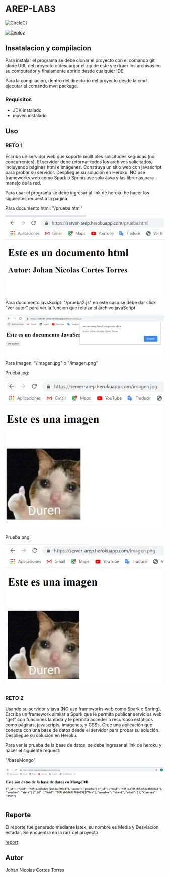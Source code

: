 # AREP-LAB3

[![CircleCI](https://circleci.com/gh/jnicolasct/AREP-LAB-HEROKU.svg?style=svg)](https://circleci.com/gh/jnicolasct/AREP-LAB3)

[![Deploy](https://www.herokucdn.com/deploy/button.svg)](https://server-arep.herokuapp.com/)

## Insatalacion y compilacion

Para instalar el programa se debe clonar el proyecto con el comando git clone URL del proyecto o descargar el zip de este y extraer los archivos en su computador y finalamente abrirlo desde cualquier IDE

Para la compilacion, dentro del directorio del proyecto desde la cmd ejecutar el comando mvn package.

### Requisitos

  - JDK instalado
  - maven instalado
  
 
## Uso

### RETO 1

Escriba un servidor web que soporte múlltiples solicitudes seguidas (no concurrentes). El servidor debe retornar todos los archivos solicitados, incluyendo páginas html e imágenes. Construya un sitio web con javascript para probar su servidor. Despliegue su solución en Heroku. NO use frameworks web como Spark o Spring use solo Java y las librerías para manejo de la red.

Para usar el programa se debe ingresar al link de heroku he hacer los siguientes request a la pagina:

Para documento html: "/prueba.html"

![prHtml](https://github.com/jnicolasct/AREP-LAB3/blob/master/src/main/resources/prHtml.PNG)

Para documento javsScript: "/prueba2.js" en este caso se debe dar click "ver autor" para ver la funcion que relaiza el archivo javaScript

![prJs](https://github.com/jnicolasct/AREP-LAB3/blob/master/src/main/resources/prJs.PNG)

Para Imagen: "/imagen.jpg" o "/imagen.png"

Prueba jpg:

![prJpg](https://github.com/jnicolasct/AREP-LAB3/blob/master/src/main/resources/prJpg.PNG)

Prueba png:

![prPng](https://github.com/jnicolasct/AREP-LAB3/blob/master/src/main/resources/prPng.PNG)

### RETO 2

Usando su  servidor y java (NO use frameworks web como Spark o Spring). Escriba un framework similar a Spark que le permita publicar servicios web "get" con funciones lambda y le permita acceder a recursoso estáticos como páginas, javascripts, imágenes, y CSSs. Cree una aplicación que conecte con una base de datos desde el servidor para probar su solución. Despliegue su solución en Heroku.

Para ver la prueba de la base de datos, se debe ingresar al link de heroku y hacer el siguiente request:

"/baseMongo"

![prMongo](https://github.com/jnicolasct/AREP-LAB3/blob/master/src/main/resources/prMongo.PNG)

## Reporte

El reporte fue generado mediante latex, su nombre es Media y Desviacion estadar. Se encuentra en la raiz del proyecto

[report](https://github.com/jnicolasct/AREP-LAB3/blob/master/src/main/resources/Web_Server.pdf)

## Autor
  Johan Nicolas Cortes Torres
